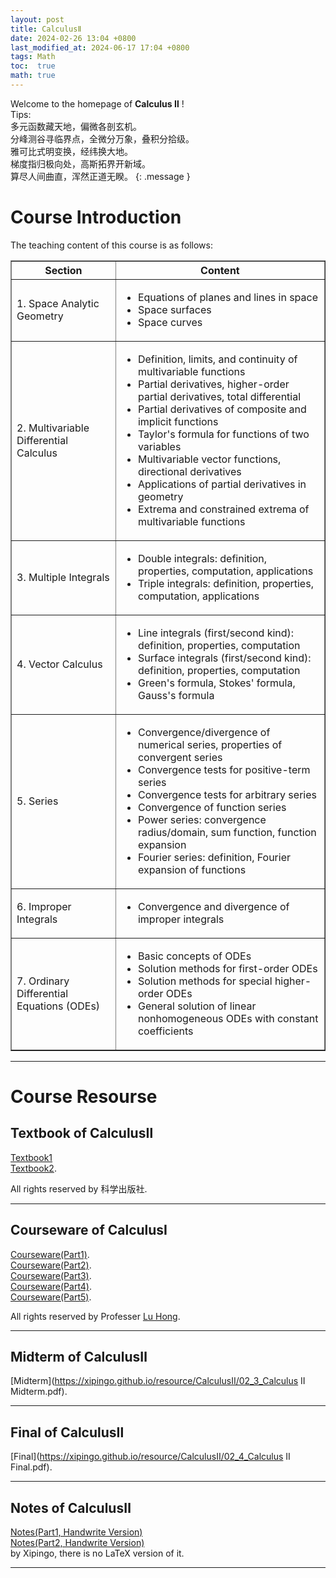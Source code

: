 ```yaml
---
layout: post
title: CalculusⅡ
date: 2024-02-26 13:04 +0800
last_modified_at: 2024-06-17 17:04 +0800
tags: Math
toc:  true
math: true
---
```

Welcome to the homepage of **Calculus Ⅱ** !   
Tips:    
多元函数藏天地，偏微各剖玄机。   
分峰测谷寻临界点，全微分万象，叠积分拾级。   
雅可比式明变换，经纬换大地。   
梯度指归极向处，高斯拓界开新域。   
算尽人间曲直，浑然正道无睽。
{: .message }

# Course Introduction

The teaching content of this course is as follows:   

<table border="1" width="100%"> <tr> <th>Section</th> <th>Content</th> </tr> <tr> <td>1. Space Analytic Geometry</td> <td> <ul> <li>Equations of planes and lines in space</li> <li>Space surfaces</li> <li>Space curves</li> </ul> </td> </tr> <tr> <td>2. Multivariable Differential Calculus</td> <td> <ul> <li>Definition, limits, and continuity of multivariable functions</li> <li>Partial derivatives, higher-order partial derivatives, total differential</li> <li>Partial derivatives of composite and implicit functions</li> <li>Taylor's formula for functions of two variables</li> <li>Multivariable vector functions, directional derivatives</li> <li>Applications of partial derivatives in geometry</li> <li>Extrema and constrained extrema of multivariable functions</li> </ul> </td> </tr> <tr> <td>3. Multiple Integrals</td> <td> <ul> <li>Double integrals: definition, properties, computation, applications</li> <li>Triple integrals: definition, properties, computation, applications</li> </ul> </td> </tr> <tr> <td>4. Vector Calculus</td> <td> <ul> <li>Line integrals (first/second kind): definition, properties, computation</li> <li>Surface integrals (first/second kind): definition, properties, computation</li> <li>Green's formula, Stokes' formula, Gauss's formula</li> </ul> </td> </tr> <tr> <td>5. Series</td> <td> <ul> <li>Convergence/divergence of numerical series, properties of convergent series</li> <li>Convergence tests for positive-term series</li> <li>Convergence tests for arbitrary series</li> <li>Convergence of function series</li> <li>Power series: convergence radius/domain, sum function, function expansion</li> <li>Fourier series: definition, Fourier expansion of functions</li> </ul> </td> </tr> <tr> <td>6. Improper Integrals</td> <td> <ul> <li>Convergence and divergence of improper integrals</li> </ul> </td> </tr> <tr> <td>7. Ordinary Differential Equations (ODEs)</td> <td> <ul> <li>Basic concepts of ODEs</li> <li>Solution methods for first-order ODEs</li> <li>Solution methods for special higher-order ODEs</li> <li>General solution of linear nonhomogeneous ODEs with constant coefficients</li> </ul> </td> </tr> </table>

-----

# Course Resourse

## Textbook of CalculusⅡ

 [Textbook1](https://www.icourse163.org/course/20240925-1471825161)   
 [Textbook2](https://www.icourse163.org/course/2024092502-1471811162).
 

All rights reserved by 科学出版社.

-----

## Courseware of CalculusⅠ

 [Courseware(Part1)](https://xipingo.github.io/resource/CalculusⅡ/01_1_CalculusII(Part1).pdf).   
 [Courseware(Part2)](https://xipingo.github.io/resource/CalculusⅡ/01_1_CalculusII(Part2).pdf).   
 [Courseware(Part3)](https://xipingo.github.io/resource/CalculusⅡ/01_1_CalculusII(Part3).pdf).   
 [Courseware(Part4)](https://xipingo.github.io/resource/CalculusⅡ/01_1_CalculusII(Part4).pdf).   
 [Courseware(Part5)](https://xipingo.github.io/resource/CalculusⅡ/01_1_CalculusII(Part5).pdf).   
 

 All rights reserved by Professer [Lu Hong](https://math.nju.edu.cn/jzyg/apypl/20240321/i261806.html).

-----

## Midterm of CalculusⅡ

 [Midterm](https://xipingo.github.io/resource/CalculusⅡ/02_3_Calculus II Midterm.pdf).

-----

## Final of CalculusⅡ

 [Final](https://xipingo.github.io/resource/CalculusⅡ/02_4_Calculus II Final.pdf).

-----

## Notes of CalculusⅡ

 [Notes(Part1, Handwrite Version)](https://xipingo.github.io/resource/CalculusⅡ/NotesOfCalculusⅡ(Part1).pdf)   
 [Notes(Part2, Handwrite Version)](https://xipingo.github.io/resource/CalculusⅡ/NotesOfCalculusⅡ(Part2).pdf)    
 by Xipingo, there is no LaTeX version of it.

-----